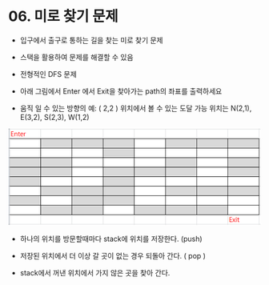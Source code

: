 # 06. 미로 찾기 문제

- 입구에서 출구로 통하는 길을 찾는 미로 찾기 문제

- 스택을 활용하여 문제를 해결할 수 있음

- 전형적인 DFS 문제

- 아래 그림에서 Enter 에서 Exit을 찾아가는 path의 좌표를 출력하세요

- 움직 일 수 있는 방향의 예: ( 2,2 ) 위치에서 볼 수 있는 도달 가능 위치는  N(2,1), E(3,2), S(2,3), W(1,2) 

![maze.png](./img/maze.png)

- 하나의 위치를 방문할때마다 stack에 위치를 저장한다. (push)

- 저장된 위치에서 더 이상 갈 곳이 없는 경우 되돌아 간다. ( pop )

- stack에서 꺼낸 위치에서 가지 않은 곳을 찾아 간다.

